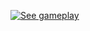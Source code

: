 [![See gameplay](https://img.youtube.com/vi/whuFLOX461s/0.jpg)](https://youtu.be/watch?v=whuFLOX461s)
